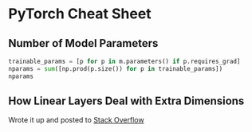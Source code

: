 # PyTorch Cheat Sheet

## Number of Model Parameters

```python
trainable_params = [p for p in m.parameters() if p.requires_grad]
nparams = sum([np.prod(p.size()) for p in trainable_params])
nparams
```

## How Linear Layers Deal with Extra Dimensions

Wrote it up and posted to [Stack Overflow](https://stackoverflow.com/a/77099753)
